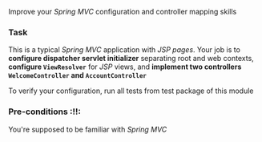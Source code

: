 
Improve your *Spring MVC* configuration and controller mapping skills
### Task
This is a typical *Spring MVC* application with *JSP pages*. Your job is to **configure dispatcher servlet initializer** 
separating root and web contexts, **configure `ViewResolver`** for *JSP* views, and **implement two controllers
 `WelcomeController` and `AccountController`**

To verify your configuration, run all tests from test package of this module

 
### Pre-conditions :!!:
You're supposed to be familiar with *Spring MVC*

